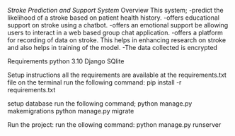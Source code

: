 *Stroke Prediction and Support System*
Overview
This system; 
  -predict the likelihood of a stroke based on patient health history.
  -offers educational support on stroke using a chatbot.
  -offers an emotional support be allowing users to interact in a web based group chat application.
  -offers a platform for recording of data on stroke. This helps in enhancing research on stroke and also helps in training of the model.
  -The data collected is encrypted

Requirements
python 3.10
Django
SQlite

Setup instructions
all the requirements are available at the requirements.txt file
on the terminal run the following command:
  pip install -r requirements.txt

 setup database
  run the following command;
  python manage.py makemigrations
  python manage.py migrate

Run the project:
run the ollowing command:
python manage.py runserver

